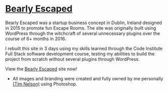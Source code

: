# [Bearly Escaped](https://traveltimn.github.io/bearly-escaped/)

Bearly Escaped was a startup business concept in Dublin, Ireland designed in 2015 to promote fun Escape Rooms. The site was originally built using WordPress through the witchcraft of several unnecessary plugins over the course of 6+ months in 2016.

I rebuilt this site in 3 days using my skills learned through the Code Institute Full Stack software development course, testing my abilities to build the project from scratch without several plugins through WordPress.

View the [Bearly Escaped](https://traveltimn.github.io/bearly-escaped/) site now!

* All images and branding were created and fully owned by me personally [(Tim Nelson)](https://github.com/TravelTimN) using Photoshop.